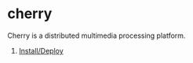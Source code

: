cherry
===============

Cherry is a distributed multimedia processing platform.

1. [Install/Deploy](deploy/)
